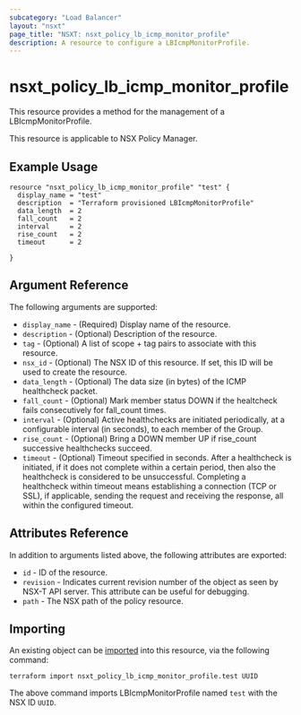 ```yaml
---
subcategory: "Load Balancer"
layout: "nsxt"
page_title: "NSXT: nsxt_policy_lb_icmp_monitor_profile"
description: A resource to configure a LBIcmpMonitorProfile.
---
```


# nsxt_policy_lb_icmp_monitor_profile

This resource provides a method for the management of a LBIcmpMonitorProfile.

This resource is applicable to NSX Policy Manager.

## Example Usage

```hcl
resource "nsxt_policy_lb_icmp_monitor_profile" "test" {
  display_name = "test"
  description  = "Terraform provisioned LBIcmpMonitorProfile"
  data_length  = 2
  fall_count   = 2
  interval     = 2
  rise_count   = 2
  timeout      = 2

}
```

## Argument Reference

The following arguments are supported:

* `display_name` - (Required) Display name of the resource.
* `description` - (Optional) Description of the resource.
* `tag` - (Optional) A list of scope + tag pairs to associate with this resource.
* `nsx_id` - (Optional) The NSX ID of this resource. If set, this ID will be used to create the resource.
* `data_length` - (Optional) The data size (in bytes) of the ICMP healthcheck packet.
* `fall_count` - (Optional) Mark member status DOWN if the healtcheck fails consecutively for fall_count times.
* `interval` - (Optional) Active healthchecks are initiated periodically, at a configurable interval (in seconds), to each member of the Group.
* `rise_count` - (Optional) Bring a DOWN member UP if rise_count successive healthchecks succeed.
* `timeout` - (Optional) Timeout specified in seconds. After a healthcheck is initiated, if it does not complete within a certain period, then also the healthcheck is considered to be unsuccessful. Completing a healthcheck within timeout means establishing a connection (TCP or SSL), if applicable, sending the request and receiving the response, all within the configured timeout.


## Attributes Reference

In addition to arguments listed above, the following attributes are exported:

* `id` - ID of the resource.
* `revision` - Indicates current revision number of the object as seen by NSX-T API server. This attribute can be useful for debugging.
* `path` - The NSX path of the policy resource.

## Importing

An existing object can be [imported][docs-import] into this resource, via the following command:

[docs-import]: https://www.terraform.io/cli/import

```
terraform import nsxt_policy_lb_icmp_monitor_profile.test UUID
```

The above command imports LBIcmpMonitorProfile named `test` with the NSX ID `UUID`.
